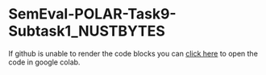 # SemEval-POLAR-Task9-Subtask1_NUSTBYTES
If github is unable to render the code blocks you can [click here](https://colab.research.google.com/github//PeaceTabahi/SemEval-POLAR-Task9-Subtask1_NUSTBYTES/blob/main/SemEval-POLAR-Task9-Subtask1_NUSTBYTES/semeval_task9_subtask1_eda.ipynb) to open the code in google colab.
